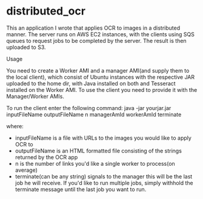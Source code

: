 # distributed_ocr

This an application I wrote that applies OCR to images in a distributed manner. The server runs on AWS EC2 instances, 
with the clients using SQS queues to request jobs to be completed by the server. The result is then uploaded to S3.

Usage

You need to create a Worker AMI and a manager AMI(and supply them to the local client), which consist of Ubuntu instances with the respective JAR uploaded to the home dir, with Java installed on both and Tesseract installed on the Worker AMI. 
To use the client you need to provide it with the Manager/Worker AMIs. 

To run the client enter the following command:
java -jar yourjar.jar inputFileName outputFileName n managerAmId workerAmId terminate

where:
- inputFileName is a file with URLs to the images you would like to apply OCR to
- outputFileName is an HTML formatted file consisting of the strings returned by the OCR app
- n is the number of links you'd like a single worker to process(on average)
- terminate(can be any string) signals to the manager this will be the last job he will receive. If you'd like to run
  multiple jobs, simply withhold the terminate message until the last job you want to run. 
